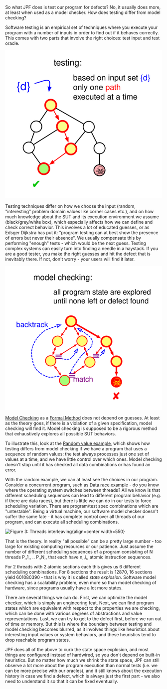 So what JPF does is test our program for defects? No, it usually does more, at least when used as a model checker. How does testing differ from model checking?

Software testing is an empirical set of techniques where you execute your program with a number of inputs in order to find out if it behaves correctly. This comes with two parts that involve the right choices: test input and test oracle.

![Figure 1: Testing](https://github.com/javapathfinder/jpf-core/blob/master/docs/graphics/states-testing.svg)

Testing techniques differ on how we choose the input (random, "interesting" problem domain values like corner cases etc.), and on how much knowledge about the SUT and its execution environment we assume (black/grey/white box), which especially affects how we can define and check correct behavior. This involves a lot of educated guesses, or as Edsger Dijkstra has put it: "program testing can at best show the presence of errors but never their absence". We usually compensate this by performing "enough" tests - which would be the next guess. Testing complex systems can easily turn into finding a needle in a haystack. If you are a good tester, you make the right guesses and hit the defect that is inevitably there. If not, don't worry - your users will find it later.

![Figure 2: Model checking](https://github.com/javapathfinder/jpf-core/blob/master/docs/graphics/states-mc.svg)

[Model Checking](http://en.wikipedia.org/wiki/Model_checking) as a [Formal Method](http://en.wikipedia.org/wiki/Formal_methods) does not depend on guesses. At least as the theory goes, if there is a violation of a given specification, model checking will find it. Model checking is supposed to be a rigorous method that exhaustively explores all possible SUT behaviors. 

To illustrate this, look at the [Random value example](random_example), which shows how testing differs from model checking if we have a program that uses a sequence of random values: the test always processes just one set of values at a time, and we have little control over which ones. Model checking doesn't stop until it has checked all data combinations or has found an error.

With the random example, we can at least see the choices in our program. Consider a concurrent program, such as [Data race example](race_example) - do you know where the operating system switches between threads? All we know is that different scheduling sequences can lead to different program behavior (e.g. if there are data races), but there is little we can do in our tests to force scheduling variation. There are program/test spec combinations which are "untestable". Being a virtual machine, our software model checker doesn't suffer the same fate - it has complete control over all threads of our program, and can execute all scheduling combinations.

![Figure 3: Threads interleaving](../graphics/interleavings.svg){align=center width=550}

That is the theory. In reality "all possible" can be a pretty large number - too large for existing computing resources or our patience. Just assume the number of different scheduling sequences of a program consisting of N threads P,,1,, .. P,,N,, that each have n,,i,, atomic instruction sequences.

For 2 threads with 2 atomic sections each this gives us 6 different scheduling combinations. For 8 sections the result is 12870, 16 sections yield 601080390 - that is why it is called *state explosion*. Software model checking has a scalability problem, even more so than model checking of hardware, since programs usually have a lot more states.

There are several things we can do. First, we can optimize the model checker, which is simply an engineering feat. Next, we can find program states which are equivalent with respect to the properties we are checking, which can be done with various degrees of abstractions and value representations. Last, we can try to get to the defect first, before we run out of time or memory. But this is where the boundary between testing and model checking becomes blurred, as it involves things like heuristics about interesting input values or system behaviors, and these heuristics tend to drop reachable program states.

JPF does all of the above to curb the state space explosion, and most things are configured instead of hardwired, so you don't depend on built-in heuristics. But no matter how much we shrink the state space, JPF can still observe a lot more about the program execution than normal tests (i.e. we can be more precise with our oracles), and it still knows about the execution history in case we find a defect, which is always just the first part - we also need to understand it so that it can be fixed eventually. 

